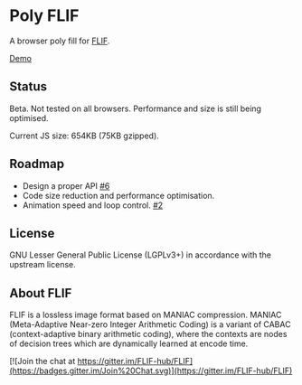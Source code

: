 # Poly FLIF
A browser poly fill for [FLIF](http://flif.info).

[Demo](https://uprootlabs.github.io/poly-flif/)

## Status

Beta. Not tested on all browsers. Performance and size is still being optimised. 

Current JS size: 654KB (75KB gzipped).

## Roadmap

* Design a proper API [#6](https://github.com/UprootLabs/poly-flif/issues/6)
* Code size reduction and performance optimisation.
* Animation speed and loop control. [#2](https://github.com/UprootLabs/poly-flif/issues/2)

## License
GNU Lesser General Public License (LGPLv3+) in accordance with the upstream license.

## About FLIF

FLIF is a lossless image format based on MANIAC compression. MANIAC (Meta-Adaptive Near-zero Integer Arithmetic Coding) is a variant of CABAC (context-adaptive binary arithmetic coding), where the contexts are nodes of decision trees which are dynamically learned at encode time.

[![Join the chat at https://gitter.im/FLIF-hub/FLIF](https://badges.gitter.im/Join%20Chat.svg)](https://gitter.im/FLIF-hub/FLIF)
